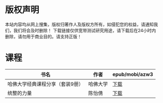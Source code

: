 # 版权声明

本站内容均从网上搜集，版权归著作人及版权方所有，如侵犯您的权益，请通知我们，我们将会及时删除！ 下载链接仅供宽带测试研究用途，请下载后在24小时内删除，请勿用于商业目的。请支持正版！

# 课程

| 书名 | 作者 | epub/mobi/azw3 |
| --- | --- | --- |
| 哈佛大学经典课程分享（套装9册） | 哈佛大学 | [下载](https://url89.ctfile.com/f/31084289-1357051456-35592c?p=8866) |
| 统整的力量 | 陈怡倩 | [下载](https://url89.ctfile.com/f/31084289-1357038664-3ab357?p=8866) |
